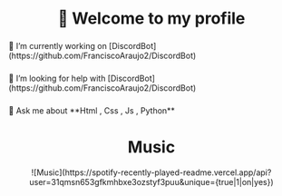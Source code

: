 <h1 align="center">👋 Welcome to my profile</h1>

###

<p align="left">🔭 I’m currently working on [DiscordBot](https://github.com/FranciscoAraujo2/DiscordBot)</p>

###

<p align="left">🤝 I’m looking for help with [DiscordBot](https://github.com/FranciscoAraujo2/DiscordBot)</p>

###

<p align="left">💬 Ask me about **Html , Css , Js , Python**</p>

###

<h1 align="center"> Music </h1>

<center>![Music](https://spotify-recently-played-readme.vercel.app/api?user=31qmsn653gfkmhbxe3ozstyf3puu&unique={true|1|on|yes})
